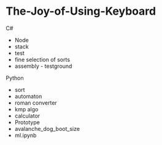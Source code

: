 # The-Joy-of-Using-Keyboard
C#
* Node
* stack
* test
* fine selection of sorts
* assembly - testground

Python
* sort 
* automaton
* roman converter
* kmp algo
* calculator
* Prototype
* avalanche_dog_boot_size
* ml.ipynb
